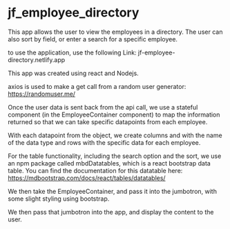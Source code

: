 # jf_employee_directory

This app allows the user to view the employees in a directory. The user can also sort by field, or enter a search for a specific employee. 

to use the application, use the following Link: jf-employee-directory.netlify.app


This app was created using react and Nodejs.

axios is used to make a get call from a random user generator: https://randomuser.me/

Once the user data is sent back from the api call, we use a stateful component (in the EmployeeContainer component) to map the information returned so that we can take specific datapoints from each employee.

With each datapoint from the object, we create columns and with the name of the data type and rows with the specific data for each employee. 

For the table functionality, including the search option and the sort, we use an npm package called mbdDatatables, which is a react bootstrap data table. You can find the documentation for this datatable here: https://mdbootstrap.com/docs/react/tables/datatables/


We then take the EmployeeContainer, and pass it into the jumbotron, with some slight styling using bootstrap.

We then pass that jumbotron into the app, and display the content to the user.
